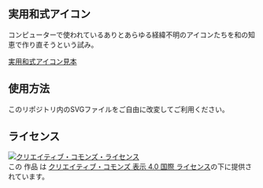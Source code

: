 実用和式アイコン
---
コンピューターで使われているありとあらゆる経緯不明のアイコンたちを和の知恵で作り直そうという試み。

[実用和式アイコン見本](https://boke0.work/asset/uploads?filename=a0be70ecdb4a442648441927bcf880b07a7018ff09b29bf0b5eaa7b2498d44b5.jpg)

## 使用方法

このリポジトリ内のSVGファイルをご自由に改変してご利用ください。

## ライセンス

<a rel="license" href="http://creativecommons.org/licenses/by/4.0/"><img alt="クリエイティブ・コモンズ・ライセンス" style="border-width:0" src="https://i.creativecommons.org/l/by/4.0/88x31.png" /></a><br />この 作品 は <a rel="license" href="http://creativecommons.org/licenses/by/4.0/">クリエイティブ・コモンズ 表示 4.0 国際 ライセンス</a>の下に提供されています。
